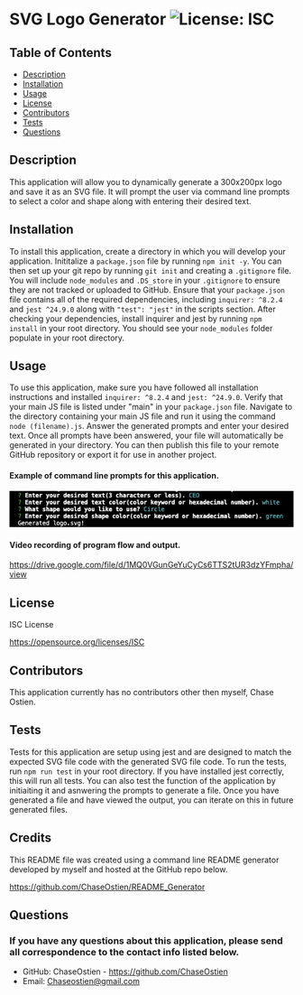 # SVG Logo Generator ![License: ISC](https://img.shields.io/badge/License-ISC-blue.svg)

## Table of Contents
* [Description](#description)
* [Installation](#installation)
* [Usage](#usage)
* [License](#license)
* [Contributors](#contributors)
* [Tests](#tests)
* [Questions](#questions)

## Description
This application will allow you to dynamically generate a 300x200px logo and save it as an SVG file. It will prompt the user via command line prompts to select a color and shape along with entering their desired text. 
## Installation
To install this application, create a directory in which you will develop your application. Inititalize a `package.json` file by running `npm init -y`. You can then set up your git repo by running `git init` and creating a `.gitignore` file. You will include `node_modules` and `.DS_store` in your `.gitignore` to ensure they are not tracked or uploaded to GitHub. Ensure that your `package.json` file contains all of the required dependencies, including `inquirer: ^8.2.4` and `jest ^24.9.0` along with `"test": "jest"` in the scripts section. After checking your dependencies, install inquirer and jest by running `npm install` in your root directory. You should see your `node_modules` folder populate in your root directory.
## Usage
To use this application, make sure you have followed all installation instructions and installed `inquirer: ^8.2.4` and `jest: ^24.9.0`. Verify that your main JS file is listed under "main" in your `package.json` file. Navigate to the directory containing your main JS file and run it using the command `node (filename).js`. Answer the generated prompts and enter your desired text. Once all prompts have been answered, your file will automatically be generated in your directory. You can then publish this file to your remote GitHub repository or export it for use in another project. 
#### Example of command line prompts for this application.
![Screenshot of command line prompts.](./assets/img/promptScreenshot.png)

#### Video recording of program flow and output. 
https://drive.google.com/file/d/1MQ0VGunGeYuCyCs6TTS2tUR3dzYFmpha/view
## License
ISC License

https://opensource.org/licenses/ISC
## Contributors
This application currently has no contributors other then myself, Chase Ostien.
## Tests
Tests for this application are setup using jest and are designed to match the expected SVG file code with the generated SVG file code. To run the tests, run `npm run test` in your root directory. If you have installed jest correctly, this will run all tests. You can also test the function of the application by initiaiting it and asnwering the prompts to generate a file. Once you have generated a file and have viewed the output, you can iterate on this in future generated files.
## Credits
This README file was created using a command line README generator developed by myself and hosted at the GitHub repo below.

https://github.com/ChaseOstien/README_Generator

## Questions
### If you have any questions about this application, please send all correspondence to the contact info listed below. 
* GitHub: ChaseOstien - https://github.com/ChaseOstien
* Email: Chaseostien@gmail.com